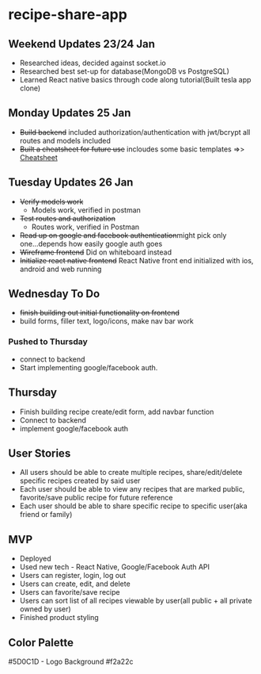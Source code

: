 # recipe-share-app

## Weekend Updates 23/24 Jan
- Researched ideas, decided against socket.io
- Researched best set-up for database(MongoDB vs PostgreSQL)
- Learned React native basics through code along tutorial(Built tesla app clone)

## Monday Updates 25 Jan
- ~~Build backend~~ included authorization/authentication with jwt/bcrypt all routes and models included
- ~~Built a cheatsheet for future use~~ incloudes some basic templates =>> [Cheatsheet](https://github.com/mdcoxe/dev-notebook/blob/main/Recipe-Sharing-App-Notes.md)

## Tuesday Updates 26 Jan
- ~~Verify models work~~
    - Models work, verified in postman
- ~~Test routes and authorization~~
    - Routes work, verified in Postman
- ~~Read up on google and facebook authentication~~might pick only one...depends how easily google auth goes
- ~~Wireframe frontend~~ Did on whiteboard instead
- ~~Initialize react native frontend~~ React Native front end initialized with ios, android and web running

## Wednesday To Do
- ~~finish building out initial functionality on frontend~~
- build forms, filler text, logo/icons, make nav bar work
### Pushed to Thursday
- connect to backend
- Start implementing google/facebook auth.

## Thursday
- Finish building recipe create/edit form, add navbar function
- Connect to backend
- implement google/facebook auth

## User Stories
- All users should be able to create multiple recipes, share/edit/delete specific recipes created by said user
- Each user should be able to view any recipes that are marked public, favorite/save public recipe for future reference
- Each user should be able to share specific recipe to specific user(aka friend or family)


## MVP
- Deployed
- Used new tech - React Native, Google/Facebook Auth API
- Users can register, login, log out
- Users can create, edit, and delete
- Users can favorite/save recipe
- Users can sort list of all recipes viewable by user(all public + all private owned by user)
- Finished product styling

## Color Palette
 #5D0C1D - Logo Background
#f2a22c